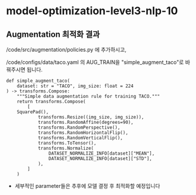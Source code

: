 # model-optimization-level3-nlp-10

## Augmentation 최적화 결과

/code/src/augmentation/policies.py 에 추가하시고,

/code/configs/data/taco.yaml 의 AUG_TRAIN을 "simple_augment_taco"로 바꿔주시면 됩니다.

```
def simple_augment_taco(
    dataset: str = "TACO", img_size: float = 224
) -> transforms.Compose:
    """Simple data augmentation rule for training TACO."""
    return transforms.Compose(
        [	
	SquarePad(),
            transforms.Resize((img_size, img_size)),
            transforms.RandomAffine(degrees=90),
            transforms.RandomPerspective(),
            transforms.RandomHorizontalFlip(),
            transforms.RandomVerticalFlip(),
            transforms.ToTensor(),
            transforms.Normalize(
                DATASET_NORMALIZE_INFO[dataset]["MEAN"],
                DATASET_NORMALIZE_INFO[dataset]["STD"],
            ),
        ]
    )
```

* 세부적인 parameter들은 추후에 모델 결정 후 최적화할 예정입니다
